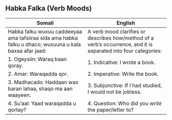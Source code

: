 ## Habka Falka (Verb Moods)

| **Somali**                                                                                              | **English**                                                                                           |
|----------------------------------------------------------------------------------------------------------|-------------------------------------------------------------------------------------------------------|
| Habka falku wuxuu caddeeyaa ama tafsiiraa sida ama habka falku u dhaco; wuxuuna u kala baxaa afar jaad: | A verb mood clarifies or describes how/method of a verb’s occurrence, and it is separated into four categories: |
| 1. Ogeysiin: Waraq baan qoray.                                                                          | 1. Indicative: I wrote a book.                                                                        |
| 2. Amar: Waraqadda qor.                                                                                 | 2. Imperative: Write the book.                                                                        |
| 3. Madhacado: Haddaan wax baran lahaa, shaqo ma aan waayeen.                                            | 3. Subjunctive: If I had studied, I would not be jobless.                                             |
| 4. Su’aal: Yaad waraqadda u qortay?                                                                     | 4. Question: Who did you *write* the paper/letter to?                                                 |
